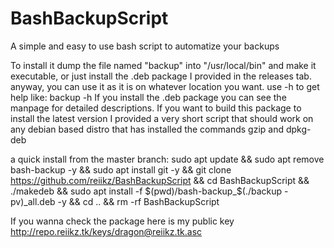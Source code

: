 # BashBackupScript
A simple and easy to use bash script to automatize your backups

To install it dump the file named "backup" into "/usr/local/bin" and make it executable, or just install the .deb package I provided in the releases tab.
anyway, you can use it as it is on whatever location you want.
use -h to get help like:
backup -h
If you install the .deb package you can see the manpage for detailed descriptions.
If you want to build this package to install the latest version I provided
a very short script that should work on any debian based distro that has installed
the commands gzip and dpkg-deb

a quick install from the master branch:
sudo apt update && sudo apt remove bash-backup -y && sudo apt install git -y && git clone https://github.com/reiikz/BashBackupScript && cd BashBackupScript && ./makedeb && sudo apt install -f $(pwd)/bash-backup_$(./backup -pv)_all.deb -y && cd .. && rm -rf BashBackupScript


If you wanna check the package here is my public key
http://repo.reiikz.tk/keys/dragon@reiikz.tk.asc
